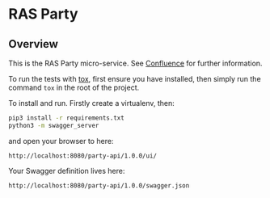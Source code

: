 # RAS Party

## Overview
This is the RAS Party micro-service. See [Confluence] for further information.


To run the tests with [tox], first ensure you have installed, then simply run the command `tox` in the root of the project.

To install and run. Firstly create a virtualenv, then:
``` bash
pip3 install -r requirements.txt
python3 -m swagger_server
```

and open your browser to here:

```
http://localhost:8080/party-api/1.0.0/ui/
```

Your Swagger definition lives here:

```
http://localhost:8080/party-api/1.0.0/swagger.json
```


[Confluence]: https://digitaleq.atlassian.net/wiki/display/RASB/Party
[tox]: https://tox.readthedocs.io/en/latest/
